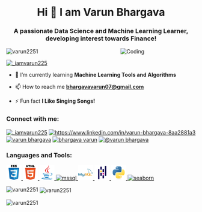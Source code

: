 <h1 align="center">Hi 👋 I am Varun Bhargava</h1>
<h3 align="center">A passionate Data Science and Machine Learning Learner, developing interest towards Finance!</h3>
<img align="right" alt="Coding" width="200" src="https://tenor.com/view/xero-code-code-xer0-code_xer0-code-xero-gif-24040429.gif">

<p align="left"> <img src="https://komarev.com/ghpvc/?username=varun2251&label=Profile%20views&color=0e75b6&style=flat" alt="varun2251" /> </p>

<p align="left"> <a href="https://twitter.com/_iamvarun225" target="blank"><img src="https://img.shields.io/twitter/follow/_iamvarun225?logo=twitter&style=for-the-badge" alt="_iamvarun225" /></a> </p>

- 🌱 I’m currently learning **Machine Learning Tools and Algorithms**

- 📫 How to reach me **bhargavavarun07@gmail.com**

- ⚡ Fun fact **I Like Singing Songs!**

<h3 align="left">Connect with me:</h3>
<p align="left">
<a href="https://twitter.com/_iamvarun225" target="blank"><img align="center" src="https://raw.githubusercontent.com/rahuldkjain/github-profile-readme-generator/master/src/images/icons/Social/twitter.svg" alt="_iamvarun225" height="30" width="40" /></a>
<a href="https://linkedin.com/in/https://www.linkedin.com/in/varun-bhargava-8aa2881a3" target="blank"><img align="center" src="https://raw.githubusercontent.com/rahuldkjain/github-profile-readme-generator/master/src/images/icons/Social/linked-in-alt.svg" alt="https://www.linkedin.com/in/varun-bhargava-8aa2881a3" height="30" width="40" /></a>
<a href="https://stackoverflow.com/users/varun bhargava" target="blank"><img align="center" src="https://raw.githubusercontent.com/rahuldkjain/github-profile-readme-generator/master/src/images/icons/Social/stack-overflow.svg" alt="varun bhargava" height="30" width="40" /></a>
<a href="https://kaggle.com/bhargava varun" target="blank"><img align="center" src="https://raw.githubusercontent.com/rahuldkjain/github-profile-readme-generator/master/src/images/icons/Social/kaggle.svg" alt="bhargava varun" height="30" width="40" /></a>
<a href="https://medium.com/@varun bhargava" target="blank"><img align="center" src="https://raw.githubusercontent.com/rahuldkjain/github-profile-readme-generator/master/src/images/icons/Social/medium.svg" alt="@varun bhargava" height="30" width="40" /></a>
</p>

<h3 align="left">Languages and Tools:</h3>
<p align="left"> <a href="https://www.w3schools.com/css/" target="_blank" rel="noreferrer"> <img src="https://raw.githubusercontent.com/devicons/devicon/master/icons/css3/css3-original-wordmark.svg" alt="css3" width="40" height="40"/> </a> <a href="https://www.w3.org/html/" target="_blank" rel="noreferrer"> <img src="https://raw.githubusercontent.com/devicons/devicon/master/icons/html5/html5-original-wordmark.svg" alt="html5" width="40" height="40"/> </a> <a href="https://www.java.com" target="_blank" rel="noreferrer"> <img src="https://raw.githubusercontent.com/devicons/devicon/master/icons/java/java-original.svg" alt="java" width="40" height="40"/> </a> <a href="https://www.microsoft.com/en-us/sql-server" target="_blank" rel="noreferrer"> <img src="https://www.svgrepo.com/show/303229/microsoft-sql-server-logo.svg" alt="mssql" width="40" height="40"/> </a> <a href="https://www.mysql.com/" target="_blank" rel="noreferrer"> <img src="https://raw.githubusercontent.com/devicons/devicon/master/icons/mysql/mysql-original-wordmark.svg" alt="mysql" width="40" height="40"/> </a> <a href="https://pandas.pydata.org/" target="_blank" rel="noreferrer"> <img src="https://raw.githubusercontent.com/devicons/devicon/2ae2a900d2f041da66e950e4d48052658d850630/icons/pandas/pandas-original.svg" alt="pandas" width="40" height="40"/> </a> <a href="https://www.python.org" target="_blank" rel="noreferrer"> <img src="https://raw.githubusercontent.com/devicons/devicon/master/icons/python/python-original.svg" alt="python" width="40" height="40"/> </a> <a href="https://seaborn.pydata.org/" target="_blank" rel="noreferrer"> <img src="https://seaborn.pydata.org/_images/logo-mark-lightbg.svg" alt="seaborn" width="40" height="40"/> </a> </p>

<p><img align="left" src="https://github-readme-stats.vercel.app/api/top-langs?username=varun2251&show_icons=true&locale=en&layout=compact" alt="varun2251" /></p>

<p>&nbsp;<img align="center" src="https://github-readme-stats.vercel.app/api?username=varun2251&show_icons=true&locale=en" alt="varun2251" /></p>

<p><img align="center" src="https://github-readme-streak-stats.herokuapp.com/?user=varun2251&" alt="varun2251" /></p>
